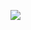 [![](http://www.cdg.go.kr/upload/volunteer.jpg)](https://docs.google.com/forms/d/e/1FAIpQLSfKQNQE0rRAz2EphhnLkK2RBZQCbqzhEbib5qr2n6cRQ-JjvA/viewform)